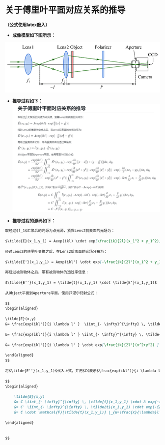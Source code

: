 
# 关于傅里叶平面对应关系的推导
**（公式使用latex敲入）**

* **成像模型如下图所示：**

![image1](https://github.com/Hao-Xu-optics/MyBlog/blob/master/images/%E6%88%90%E5%83%8F%E6%A8%A1%E5%9E%8B.png)

* **推导过程如下：**
![image2](https://github.com/Hao-Xu-optics/MyBlog/blob/master/images/%E6%8E%A8%E5%AF%BC.png)


* **推导过程的源码如下：**
``` markdown
取经过$f_1$汇聚后的光源为点光源，紧靠Lens2前表面的光场为：

$\tilde{E}(x_1,y_1) = Aexp(ikl) \cdot exp[\frac{ik}{2l}(x_1^2 + y_1^2)]$

经过Lens2的傅里叶变换之后，在Lens2后表面的光场分布为：

$\tilde{E'}(x_1,y_1) = Aexp(ikl') \cdot exp[-\frac{ik}{2l'}(x_1^2 + y_1^2)]$

再经过被测物体之后，带有被测物体的透过率信息：

$\tilde{E''}(x_1,y_1) = \tilde{t}(x_1,y_1) \cdot \tilde{E'}(x_1,y_1)$

从Object平面到Aperture平面，使用菲涅尔衍射公式：
 
$$
\begin{aligned}

\tilde{E}(x,y) 
&= \frac{exp(ikl')}{i \lambda l' }  \iint_{- \infty}^{\infty} \, \tilde{E''}(x_1,y_1) \cdot exp\{ \frac{ik}{2l'}[(x-x_1^2)+(y-y_1^2)] \}\mathrm{d}x_1\,\mathrm{d}y_1 \\ 

&= \frac{exp(ikl')}{i \lambda l' } \iint_{- \infty}^{\infty} \, \tilde{E''}(x_1,y_1) \cdot exp[ \frac{ik}{2l'}(x^2+y^2) ]\cdot exp[\frac{ik}{2l'}(x_1^2+y_1^2)] \cdot exp[-\frac{ik}{l'}(xx_1+yy_1)] \mathrm{d}x_1\,\mathrm{d}y_1 \\

&= \frac{exp(ikl')}{i \lambda l' } \cdot exp[\frac{ik}{2l'}(x^2+y^2) ] \iint_{- \infty}^{\infty} \, \tilde{E''}(x_1,y_1) \cdot exp[\frac{ik}{2l'}(x_1^2+y_1^2)] \cdot exp[-i2\pi (\frac{x}{\lambda l'} x_1 + \frac{y}{\lambda l'}y_1)] \mathrm{d}x_1\,\mathrm{d}y_1
    
\end{aligned}
$$

将$\tilde{E''}(x_1,y_1)$代入上式，并用$C$表示$\frac{exp(ikl')}{i \lambda l' }$，用$C'$表示$C\cdot A exp(-ikl')$则有

$$
\begin{aligned}

    \tilde{E}(x,y) 
    &= C \iint_{- \infty}^{\infty} \, \tilde{t}(x_1,y_1) \cdot A exp(-ikl') \cdot exp[-i2\pi (\frac{x}{\lambda l'} x_1 + \frac{y}{\lambda l'}y_1)] \mathrm{d}x_1\,\mathrm{d}y_1 \\
    &= C' \iint_{- \infty}^{\infty} \, \tilde{t}(x_1,y_1) \cdot exp[-i2\pi (\frac{x}{\lambda l'} x_1 + \frac{y}{\lambda l'}y_1)] \mathrm{d}x_1\,\mathrm{d}y_1 \\
    &= C \cdot \mathcal{F}[\tilde{t}(x_1,y_1)] |_{u=\frac{x}{\lambda}l',v=\frac{y}{\lambda}l'}
    
\end{aligned}


$$
```
